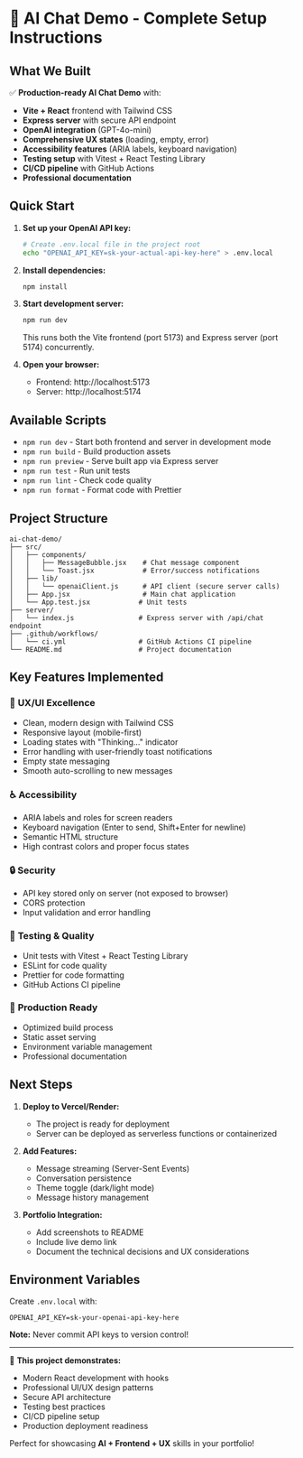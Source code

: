 # 🎉 AI Chat Demo - Complete Setup Instructions

## What We Built

✅ **Production-ready AI Chat Demo** with:
- **Vite + React** frontend with Tailwind CSS
- **Express server** with secure API endpoint
- **OpenAI integration** (GPT-4o-mini)
- **Comprehensive UX states** (loading, empty, error)
- **Accessibility features** (ARIA labels, keyboard navigation)
- **Testing setup** with Vitest + React Testing Library
- **CI/CD pipeline** with GitHub Actions
- **Professional documentation**

## Quick Start

1. **Set up your OpenAI API key:**
   ```bash
   # Create .env.local file in the project root
   echo "OPENAI_API_KEY=sk-your-actual-api-key-here" > .env.local
   ```

2. **Install dependencies:**
   ```bash
   npm install
   ```

3. **Start development server:**
   ```bash
   npm run dev
   ```
   This runs both the Vite frontend (port 5173) and Express server (port 5174) concurrently.

4. **Open your browser:**
   - Frontend: http://localhost:5173
   - Server: http://localhost:5174

## Available Scripts

- `npm run dev` - Start both frontend and server in development mode
- `npm run build` - Build production assets
- `npm run preview` - Serve built app via Express server
- `npm run test` - Run unit tests
- `npm run lint` - Check code quality
- `npm run format` - Format code with Prettier

## Project Structure

```
ai-chat-demo/
├── src/
│   ├── components/
│   │   ├── MessageBubble.jsx    # Chat message component
│   │   └── Toast.jsx            # Error/success notifications
│   ├── lib/
│   │   └── openaiClient.js      # API client (secure server calls)
│   ├── App.jsx                  # Main chat application
│   └── App.test.jsx            # Unit tests
├── server/
│   └── index.js                # Express server with /api/chat endpoint
├── .github/workflows/
│   └── ci.yml                  # GitHub Actions CI pipeline
└── README.md                   # Project documentation
```

## Key Features Implemented

### 🎨 **UX/UI Excellence**
- Clean, modern design with Tailwind CSS
- Responsive layout (mobile-first)
- Loading states with "Thinking..." indicator
- Error handling with user-friendly toast notifications
- Empty state messaging
- Smooth auto-scrolling to new messages

### ♿ **Accessibility**
- ARIA labels and roles for screen readers
- Keyboard navigation (Enter to send, Shift+Enter for newline)
- Semantic HTML structure
- High contrast colors and proper focus states

### 🔒 **Security**
- API key stored only on server (not exposed to browser)
- CORS protection
- Input validation and error handling

### 🧪 **Testing & Quality**
- Unit tests with Vitest + React Testing Library
- ESLint for code quality
- Prettier for code formatting
- GitHub Actions CI pipeline

### 🚀 **Production Ready**
- Optimized build process
- Static asset serving
- Environment variable management
- Professional documentation

## Next Steps

1. **Deploy to Vercel/Render:**
   - The project is ready for deployment
   - Server can be deployed as serverless functions or containerized

2. **Add Features:**
   - Message streaming (Server-Sent Events)
   - Conversation persistence
   - Theme toggle (dark/light mode)
   - Message history management

3. **Portfolio Integration:**
   - Add screenshots to README
   - Include live demo link
   - Document the technical decisions and UX considerations

## Environment Variables

Create `.env.local` with:
```
OPENAI_API_KEY=sk-your-openai-api-key-here
```

**Note:** Never commit API keys to version control!

---

🎯 **This project demonstrates:**
- Modern React development with hooks
- Professional UI/UX design patterns
- Secure API architecture
- Testing best practices
- CI/CD pipeline setup
- Production deployment readiness

Perfect for showcasing **AI + Frontend + UX** skills in your portfolio!
